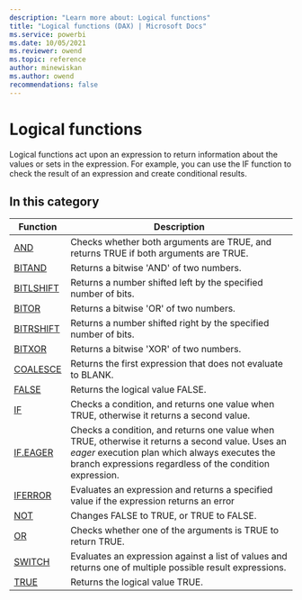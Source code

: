 ```yaml
---
description: "Learn more about: Logical functions"
title: "Logical functions (DAX) | Microsoft Docs"
ms.service: powerbi 
ms.date: 10/05/2021
ms.reviewer: owend
ms.topic: reference
author: minewiskan
ms.author: owend 
recommendations: false
---
```

# Logical functions

Logical functions act upon an expression to return information about the values or sets in the expression. For example, you can use the IF function to check the result of an expression and create conditional results.  
  
## In this category

|Function  |Description  |
|---------|---------|
|[AND](and-function-dax.md)      | Checks whether both arguments are TRUE, and returns TRUE if both arguments are TRUE.      |
|[BITAND](bitand-function-dax.md)      | Returns a bitwise 'AND' of two numbers.      |
|[BITLSHIFT](bitand-function-dax.md)      | Returns a number shifted left by the specified number of bits.       |
|[BITOR](bitor-function-dax.md)      | Returns a bitwise 'OR' of two numbers.       |
|[BITRSHIFT](bitrshift-function-dax.md)      | Returns a number shifted right by the specified number of bits.         |
|[BITXOR](bitxor-function-dax.md)      | Returns a bitwise 'XOR' of two numbers.        |
|[COALESCE](coalesce-function-dax.md)|Returns the first expression that does not evaluate to BLANK.|
|[FALSE](false-function-dax.md)      | Returns the logical value FALSE.         |
|[IF](if-function-dax.md)      | Checks a condition, and returns one value when TRUE, otherwise it returns a second value.        |
|[IF.EAGER](if-eager-function-dax.md)      | Checks a condition, and returns one value when TRUE, otherwise it returns a second value. Uses an *eager* execution plan which always executes the branch expressions regardless of the condition expression.        |
|[IFERROR](iferror-function-dax.md)      |  Evaluates an expression and returns a specified value if the expression returns an error       |
|[NOT](not-function-dax.md)     | Changes FALSE to TRUE, or TRUE to FALSE.          |
|[OR](or-function-dax.md)     |  Checks whether one of the arguments is TRUE to return TRUE.       |
|[SWITCH](switch-function-dax.md)      | Evaluates an expression against a list of values and returns one of multiple possible result expressions.          |
|[TRUE](true-function-dax.md)      |  Returns the logical value TRUE.         |
